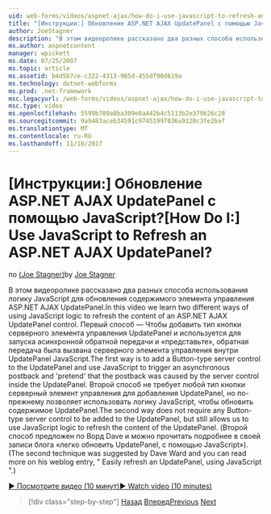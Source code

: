 ```yaml
---
uid: web-forms/videos/aspnet-ajax/how-do-i-use-javascript-to-refresh-an-aspnet-ajax-updatepanel
title: "[Инструкции:] Обновление ASP.NET AJAX UpdatePanel с помощью JavaScript? | Документы Майкрософт"
author: JoeStagner
description: "В этом видеоролике рассказано два разных способа использования логику JavaScript для обновления содержимого элемента управления ASP.NET AJAX UpdatePanel. Первый способ — добавление..."
ms.author: aspnetcontent
manager: wpickett
ms.date: 07/25/2007
ms.topic: article
ms.assetid: b4d5b7ce-c322-4313-985d-455df98d619a
ms.technology: dotnet-webforms
ms.prod: .net-framework
msc.legacyurl: /web-forms/videos/aspnet-ajax/how-do-i-use-javascript-to-refresh-an-aspnet-ajax-updatepanel
msc.type: video
ms.openlocfilehash: 5599b789a8ba309e8a442b4c5113b2e379b26c28
ms.sourcegitcommit: 9a9483aceb34591c97451997036a9120c3fe2baf
ms.translationtype: MT
ms.contentlocale: ru-RU
ms.lasthandoff: 11/10/2017
---
```

<a name="how-do-i-use-javascript-to-refresh-an-aspnet-ajax-updatepanel"></a><span data-ttu-id="adc90-105">[Инструкции:] Обновление ASP.NET AJAX UpdatePanel с помощью JavaScript?</span><span class="sxs-lookup"><span data-stu-id="adc90-105">[How Do I:] Use JavaScript to Refresh an ASP.NET AJAX UpdatePanel?</span></span>
====================
<span data-ttu-id="adc90-106">по [(Joe Stagner)](https://github.com/JoeStagner)</span><span class="sxs-lookup"><span data-stu-id="adc90-106">by [Joe Stagner](https://github.com/JoeStagner)</span></span>

<span data-ttu-id="adc90-107">В этом видеоролике рассказано два разных способа использования логику JavaScript для обновления содержимого элемента управления ASP.NET AJAX UpdatePanel.</span><span class="sxs-lookup"><span data-stu-id="adc90-107">In this video we learn two different ways of using JavaScript logic to refresh the content of an ASP.NET AJAX UpdatePanel control.</span></span> <span data-ttu-id="adc90-108">Первый способ — Чтобы добавить тип кнопки серверного элемента управления UpdatePanel и используется для запуска асинхронной обратной передачи и «представьте», обратная передача была вызвана серверного элемента управления внутри UpdatePanel JavaScript.</span><span class="sxs-lookup"><span data-stu-id="adc90-108">The first way is to add a Button-type server control to the UpdatePanel and use JavaScript to trigger an asynchronous postback and 'pretend' that the postback was caused by the server control inside the UpdatePanel.</span></span> <span data-ttu-id="adc90-109">Второй способ не требует любой тип кнопки серверный элемент управления для добавления UpdatePanel, но по-прежнему позволяет использовать логику JavaScript, чтобы обновить содержимое UpdatePanel.</span><span class="sxs-lookup"><span data-stu-id="adc90-109">The second way does not require any Button-type server control to be added to the UpdatePanel, but still allows us to use JavaScript logic to refresh the content of the UpdatePanel.</span></span> <span data-ttu-id="adc90-110">(Второй способ предложен по Ворд Dave и можно прочитать подробнее в своей записи блога «легко обновить UpdatePanel, с помощью JavaScript»).</span><span class="sxs-lookup"><span data-stu-id="adc90-110">(The second technique was suggested by Dave Ward and you can read more on his weblog entry, " Easily refresh an UpdatePanel, using JavaScript ".)</span></span>

[<span data-ttu-id="adc90-111">&#9654; Посмотрите видео (10 минут)</span><span class="sxs-lookup"><span data-stu-id="adc90-111">&#9654; Watch video (10 minutes)</span></span>](https://channel9.msdn.com/Blogs/ASP-NET-Site-Videos/how-do-i-use-javascript-to-refresh-an-aspnet-ajax-updatepanel)

>[!div class="step-by-step"]
<span data-ttu-id="adc90-112">[Назад](how-do-i-build-a-custom-aspnet-ajax-server-control.md)
[Вперед](how-do-i-determine-whether-an-asynchronous-postback-has-occurred.md)</span><span class="sxs-lookup"><span data-stu-id="adc90-112">[Previous](how-do-i-build-a-custom-aspnet-ajax-server-control.md)
[Next](how-do-i-determine-whether-an-asynchronous-postback-has-occurred.md)</span></span>
